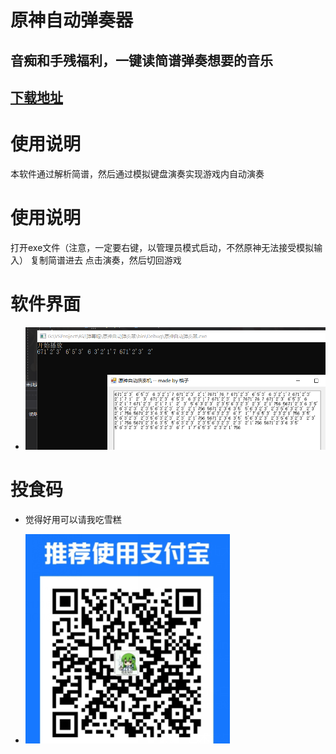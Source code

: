 # 原神自动弹奏器
 
## 音痴和手残福利，一键读简谱弹奏想要的音乐
## [下载地址](https://github.com/red-gezi/Genshin-Impact-Auto-Music/releases/tag/1.0)
# 使用说明
本软件通过解析简谱，然后通过模拟键盘演奏实现游戏内自动演奏
# 使用说明
打开exe文件（注意，一定要右键，以管理员模式启动，不然原神无法接受模拟输入）
复制简谱进去
点击演奏，然后切回游戏
# 软件界面
+ ![1.png](/img/1.png)
# 投食码
+ 觉得好用可以请我吃雪糕

+ ![支付宝](/img/2.png)
